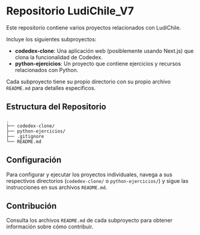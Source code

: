 # Repositorio LudiChile_V7

Este repositorio contiene varios proyectos relacionados con LudiChile.

Incluye los siguientes subproyectos:

- **codedex-clone**: Una aplicación web (posiblemente usando Next.js) que clona la funcionalidad de Codedex.
- **python-ejercicios**: Un proyecto que contiene ejercicios y recursos relacionados con Python.

Cada subproyecto tiene su propio directorio con su propio archivo `README.md` para detalles específicos.

## Estructura del Repositorio

```
.
├── codedex-clone/
├── python-ejercicios/
├── .gitignore
└── README.md
```

## Configuración

Para configurar y ejecutar los proyectos individuales, navega a sus respectivos directorios (`codedex-clone/` o `python-ejercicios/`) y sigue las instrucciones en sus archivos `README.md`.

## Contribución

Consulta los archivos `README.md` de cada subproyecto para obtener información sobre cómo contribuir.
